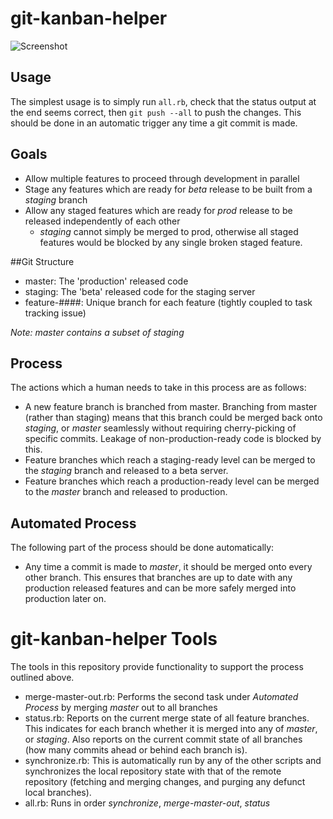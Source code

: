 git-kanban-helper
=================

![Screenshot](http://yupiq.github.com/git-branch-util/images/Screenshot.png)


## Usage
The simplest usage is to simply run `all.rb`, check that the status output at the end seems correct, then `git push --all` to push the changes.
This should be done in an automatic trigger any time a git commit is made.

## Goals
* Allow multiple features to proceed through development in parallel
* Stage any features which are ready for *beta* release to be built from a *staging* branch
* Allow any staged features which are ready for *prod* release to be released independently of each other
    * *staging* cannot simply be merged to prod, otherwise all staged features would be blocked by any single broken staged feature.

##Git Structure
* master: The 'production' released code
* staging: The 'beta' released code for the staging server
* feature-####: Unique branch for each feature (tightly coupled to task tracking issue)

*Note: master contains a subset of staging*

## Process
The actions which a human needs to take in this process are as follows:
* A new feature branch is branched from master. Branching from master (rather than staging) means that this branch could be merged back onto *staging*, or *master* seamlessly without requiring cherry-picking of specific commits. Leakage of non-production-ready code is blocked by this.
* Feature branches which reach a staging-ready level can be merged to the *staging* branch and released to a beta server.
* Feature branches which reach a production-ready level can be merged to the *master* branch and released to production.

## Automated Process
The following part of the process should be done automatically:
* Any time a commit is made to *master*, it should be merged onto every other branch. This ensures that branches are up to date with any production released features and can be more safely merged into production later on.

# git-kanban-helper Tools
The tools in this repository provide functionality to support the process outlined above.
* merge-master-out.rb: Performs the second task under *Automated Process* by merging *master* out to all branches
* status.rb: Reports on the current merge state of all feature branches. This indicates for each branch whether it is merged into any of *master*, or *staging*. Also reports on the current commit state of all branches (how many commits ahead or behind each branch is).
* synchronize.rb: This is automatically run by any of the other scripts and synchronizes the local repository state with that of the remote repository (fetching and merging changes, and purging any defunct local branches).
* all.rb: Runs in order *synchronize*, *merge-master-out*, *status*

